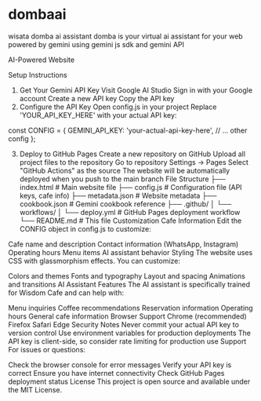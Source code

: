 # dombaai
wisata domba ai assistant 
domba is your virtual ai assistant for your web powered by gemini using gemini js sdk and gemini API

AI-Powered Website

Setup Instructions
1. Get Your Gemini API Key
Visit Google AI Studio
Sign in with your Google account
Create a new API key
Copy the API key
2. Configure the API Key
Open config.js in your project
Replace 'YOUR_API_KEY_HERE' with your actual API key:

const CONFIG = {
    GEMINI_API_KEY: 'your-actual-api-key-here',
    // ... other config
};

3. Deploy to GitHub Pages
Create a new repository on GitHub
Upload all project files to the repository
Go to repository Settings → Pages
Select "GitHub Actions" as the source
The website will be automatically deployed when you push to the main branch
File Structure
├── index.html          # Main website file
├── config.js           # Configuration file (API keys, cafe info)
├── metadata.json       # Website metadata
├── cookbook.json       # Gemini cookbook reference
├── .github/
│   └── workflows/
│       └── deploy.yml  # GitHub Pages deployment workflow
└── README.md          # This file
Customization
Cafe Information
Edit the CONFIG object in config.js to customize:

Cafe name and description
Contact information (WhatsApp, Instagram)
Operating hours
Menu items
AI assistant behavior
Styling
The website uses CSS with glassmorphism effects. You can customize:

Colors and themes
Fonts and typography
Layout and spacing
Animations and transitions
AI Assistant Features
The AI assistant is specifically trained for Wisdom Cafe and can help with:

Menu inquiries
Coffee recommendations
Reservation information
Operating hours
General cafe information
Browser Support
Chrome (recommended)
Firefox
Safari
Edge
Security Notes
Never commit your actual API key to version control
Use environment variables for production deployments
The API key is client-side, so consider rate limiting for production use
Support
For issues or questions:

Check the browser console for error messages
Verify your API key is correct
Ensure you have internet connectivity
Check GitHub Pages deployment status
License
This project is open source and available under the MIT License.
